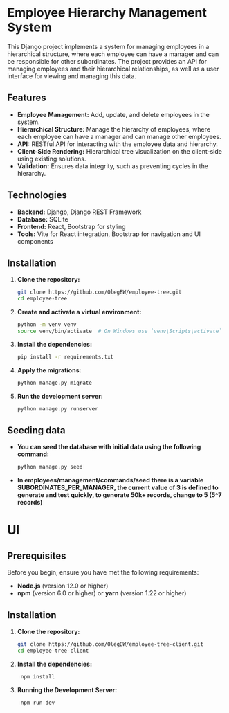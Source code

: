 # Employee Hierarchy Management System

This Django project implements a system for managing employees in a hierarchical structure, where each employee can have a manager and can be responsible for other subordinates. The project provides an API for managing employees and their hierarchical relationships, as well as a user interface for viewing and managing this data.

## Features

- **Employee Management:** Add, update, and delete employees in the system.
- **Hierarchical Structure:** Manage the hierarchy of employees, where each employee can have a manager and can manage other employees.
- **API:** RESTful API for interacting with the employee data and hierarchy.
- **Client-Side Rendering:** Hierarchical tree visualization on the client-side using existing solutions.
- **Validation:** Ensures data integrity, such as preventing cycles in the hierarchy.

## Technologies

- **Backend:** Django, Django REST Framework
- **Database:** SQLite
- **Frontend:** React, Bootstrap for styling
- **Tools:** Vite for React integration, Bootstrap for navigation and UI components

## Installation

1. **Clone the repository:**

   ```bash
   git clone https://github.com/OlegBW/employee-tree.git
   cd employee-tree

2. **Create and activate a virtual environment:**

    ```bash
    python -m venv venv
    source venv/bin/activate  # On Windows use `venv\Scripts\activate`
    ```

3. **Install the dependencies:**

    ```bash
    pip install -r requirements.txt
    ```

4. **Apply the migrations:**

    ```bash
    python manage.py migrate
    ```

5. **Run the development server:**

    ```bash
    python manage.py runserver
    ```

## Seeding data

- **You can seed the database with initial data using the following command:**

    ```bash
    python manage.py seed
    ```

- **In employees/management/commands/seed there is a variable SUBORDINATES_PER_MANAGER, the current value of 3 is defined to generate and test quickly, to generate 50k+ records, change to 5 (5^7 records)**


# UI

## Prerequisites

Before you begin, ensure you have met the following requirements:

- **Node.js** (version 12.0 or higher)
- **npm** (version 6.0 or higher) or **yarn** (version 1.22 or higher)

## Installation

1. **Clone the repository:**

   ```bash
   git clone https://github.com/OlegBW/employee-tree-client.git
   cd employee-tree-client
   ```

2. **Install the dependencies:**

   ```bash
    npm install
   ```

3. **Running the Development Server:**

   ```bash
    npm run dev
   ```